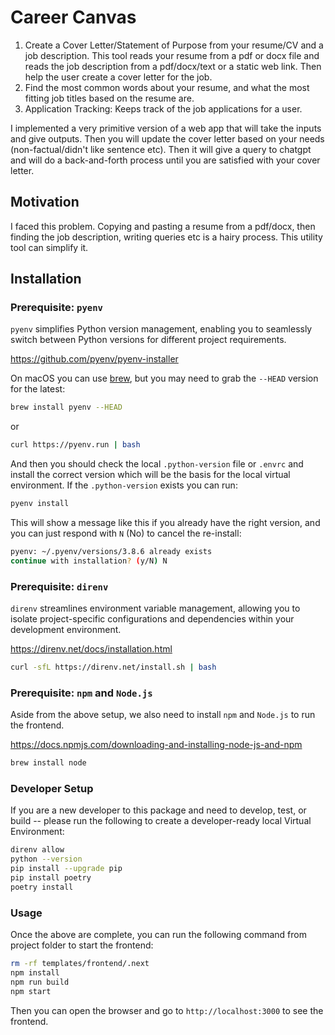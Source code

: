 # Career Canvas

1. Create a Cover Letter/Statement of Purpose from your resume/CV and a job description. This tool reads your resume from a pdf or docx file and reads the job description from a pdf/docx/text or a static web link. Then help the user create a cover letter for the job.
2. Find the most common words about your resume, and what the most fitting job titles based on the resume are.
3. Application Tracking: Keeps track of the job applications for a user. 

I implemented a very primitive version of a web app that will take the inputs and give outputs. Then you will update the cover letter based on your needs (non-factual/didn't like sentence etc). Then it will give a query to chatgpt and will do a back-and-forth process until you are satisfied with your cover letter. 


## Motivation

I faced this problem. Copying and pasting a resume from a pdf/docx, then finding the job description, writing queries etc is a hairy process. This utility tool can simplify it. 

## Installation

### Prerequisite: `pyenv`

`pyenv` simplifies Python version management, enabling you to seamlessly switch between 
Python versions for different project requirements.



https://github.com/pyenv/pyenv-installer

On macOS you can use [brew](https://brew.sh), but you may need to grab the `--HEAD` version for the latest:

```bash
brew install pyenv --HEAD
```

or

```bash
curl https://pyenv.run | bash
```

And then you should check the local `.python-version` file or `.envrc` and install the correct version which will be the basis for the local virtual environment. If the `.python-version` exists you can run:

```bash
pyenv install
```

This will show a message like this if you already have the right version, and you can just respond with `N` (No) to cancel the re-install:

```bash
pyenv: ~/.pyenv/versions/3.8.6 already exists
continue with installation? (y/N) N
```

### Prerequisite: `direnv`

`direnv` streamlines environment variable management, allowing you to isolate 
project-specific configurations and dependencies within your development environment.

https://direnv.net/docs/installation.html

```bash
curl -sfL https://direnv.net/install.sh | bash
```


### Prerequisite: `npm` and `Node.js`

Aside from the above setup, we also need to install `npm` and `Node.js` to run the frontend.

https://docs.npmjs.com/downloading-and-installing-node-js-and-npm

```bash
brew install node
```

### Developer Setup

If you are a new developer to this package and need to develop, test, or build -- please run the following to create a developer-ready local Virtual Environment:

```bash
direnv allow
python --version
pip install --upgrade pip
pip install poetry
poetry install
```

### Usage

Once the above are complete, you can run the following command from project
folder to start the frontend:

```bash
rm -rf templates/frontend/.next
npm install
npm run build
npm start
```

Then you can open the browser and go to `http://localhost:3000` to see the frontend.